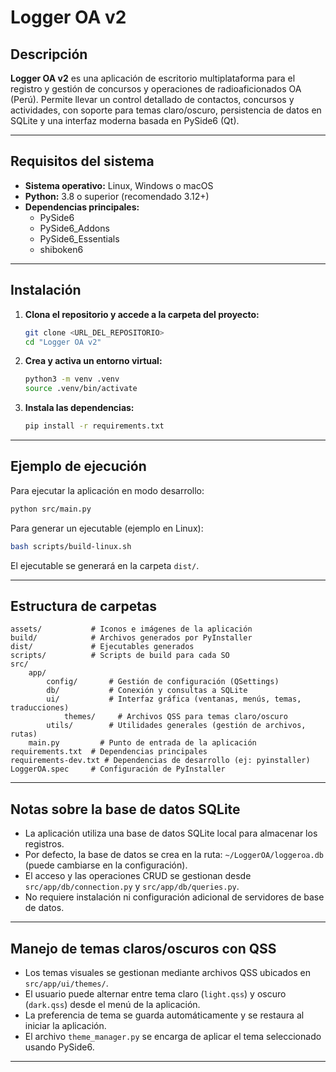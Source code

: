 # Logger OA v2

## Descripción

**Logger OA v2** es una aplicación de escritorio multiplataforma para el registro y gestión de concursos y operaciones de radioaficionados OA (Perú). Permite llevar un control detallado de contactos, concursos y actividades, con soporte para temas claro/oscuro, persistencia de datos en SQLite y una interfaz moderna basada en PySide6 (Qt).

---

## Requisitos del sistema

- **Sistema operativo:** Linux, Windows o macOS
- **Python:** 3.8 o superior (recomendado 3.12+)
- **Dependencias principales:**
	- PySide6
	- PySide6_Addons
	- PySide6_Essentials
	- shiboken6

---

## Instalación

1. **Clona el repositorio y accede a la carpeta del proyecto:**
	 ```bash
	 git clone <URL_DEL_REPOSITORIO>
	 cd "Logger OA v2"
	 ```

2. **Crea y activa un entorno virtual:**
	 ```bash
	 python3 -m venv .venv
	 source .venv/bin/activate
	 ```

3. **Instala las dependencias:**
	 ```bash
	 pip install -r requirements.txt
	 ```

---

## Ejemplo de ejecución

Para ejecutar la aplicación en modo desarrollo:

```bash
python src/main.py
```

Para generar un ejecutable (ejemplo en Linux):

```bash
bash scripts/build-linux.sh
```
El ejecutable se generará en la carpeta `dist/`.

---

## Estructura de carpetas

```
assets/           # Iconos e imágenes de la aplicación
build/            # Archivos generados por PyInstaller
dist/             # Ejecutables generados
scripts/          # Scripts de build para cada SO
src/
	app/
		config/       # Gestión de configuración (QSettings)
		db/           # Conexión y consultas a SQLite
		ui/           # Interfaz gráfica (ventanas, menús, temas, traducciones)
			themes/     # Archivos QSS para temas claro/oscuro
		utils/        # Utilidades generales (gestión de archivos, rutas)
	main.py         # Punto de entrada de la aplicación
requirements.txt  # Dependencias principales
requirements-dev.txt # Dependencias de desarrollo (ej: pyinstaller)
LoggerOA.spec     # Configuración de PyInstaller
```

---

## Notas sobre la base de datos SQLite

- La aplicación utiliza una base de datos SQLite local para almacenar los registros.
- Por defecto, la base de datos se crea en la ruta: `~/LoggerOA/loggeroa.db` (puede cambiarse en la configuración).
- El acceso y las operaciones CRUD se gestionan desde `src/app/db/connection.py` y `src/app/db/queries.py`.
- No requiere instalación ni configuración adicional de servidores de base de datos.

---

## Manejo de temas claros/oscuros con QSS

- Los temas visuales se gestionan mediante archivos QSS ubicados en `src/app/ui/themes/`.
- El usuario puede alternar entre tema claro (`light.qss`) y oscuro (`dark.qss`) desde el menú de la aplicación.
- La preferencia de tema se guarda automáticamente y se restaura al iniciar la aplicación.
- El archivo `theme_manager.py` se encarga de aplicar el tema seleccionado usando PySide6.

---
